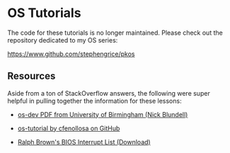 # OS Tutorials

The code for these tutorials is no longer maintained. Please check out the repository dedicated to my OS series:

https://www.github.com/stephengrice/pkos

## Resources

Aside from a ton of StackOverflow answers, the following were super helpful in pulling together the information for these lessons:

* [os-dev PDF from University of Birmingham (Nick Blundell)](https://www.cs.bham.ac.uk/~exr/lectures/opsys/10_11/lectures/os-dev.pdf)

* [os-tutorial by cfenollosa on GitHub](https://github.com/cfenollosa/os-tutorial)

* [Ralph Brown's BIOS Interrupt List (Download)](http://www.cs.cmu.edu/~ralf/files.html)
